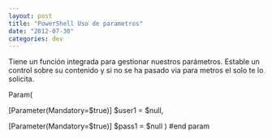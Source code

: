 ```yaml
---
layout: post
title: "PowerShell Uso de parametros"
date: "2012-07-30"
categories: dev
---
```


Tiene un función integrada para gestionar nuestros parámetros. Estable un control sobre su contenido y si no se ha pasado via para metros el solo te lo solicita.

Param(

\[Parameter(Mandatory=$true)\]
$user1 = $null,

\[Parameter(Mandatory=$true)\]
$pass1 = $null
) #end param
